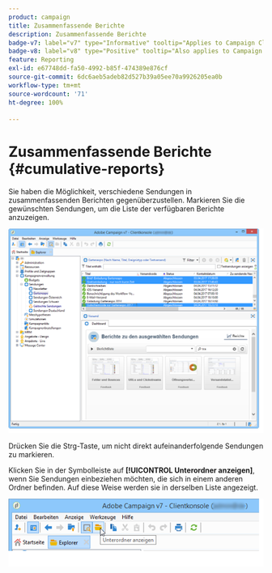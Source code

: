 ```yaml
---
product: campaign
title: Zusammenfassende Berichte
description: Zusammenfassende Berichte
badge-v7: label="v7" type="Informative" tooltip="Applies to Campaign Classic v7"
badge-v8: label="v8" type="Positive" tooltip="Also applies to Campaign v8"
feature: Reporting
exl-id: e67748dd-fa50-4992-b85f-474389e876cf
source-git-commit: 6dc6aeb5adeb82d527b39a05ee70a9926205ea0b
workflow-type: tm+mt
source-wordcount: '71'
ht-degree: 100%

---
```


# Zusammenfassende Berichte {#cumulative-reports}



Sie haben die Möglichkeit, verschiedene Sendungen in zusammenfassenden Berichten gegenüberzustellen. Markieren Sie die gewünschten Sendungen, um die Liste der verfügbaren Berichte anzuzeigen.

![](assets/s_ncs_user_report_compare_tab.png)

Drücken Sie die Strg-Taste, um nicht direkt aufeinanderfolgende Sendungen zu markieren.

Klicken Sie in der Symbolleiste auf **[!UICONTROL Unterordner anzeigen]**, wenn Sie Sendungen einbeziehen möchten, die sich in einem anderen Ordner befinden. Auf diese Weise werden sie in derselben Liste angezeigt.

![](assets/s_ncs_user_display_children_icon.png)
